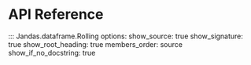 # API Reference

::: Jandas.dataframe.Rolling
    options:
        show_source: true
        show_signature: true
        show_root_heading: true
        members_order: source
        show_if_no_docstring: true
